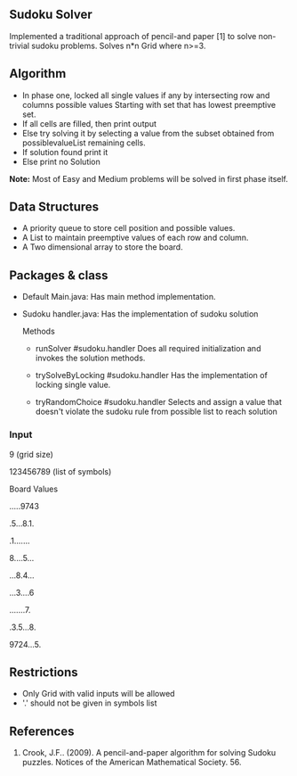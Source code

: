 ## Sudoku Solver
Implemented a traditional approach of pencil-and paper [1] to solve non-trivial sudoku problems. Solves n*n Grid where n>=3.

## Algorithm
- In phase one, locked all  single values if any by intersecting row and columns possible values Starting with set that has lowest preemptive set.
- If all cells are filled, then print output
- Else try solving it by selecting a value from the subset obtained from  possiblevalueList remaining cells.
- If solution found print it
- Else print no Solution

**Note:** Most of Easy and Medium problems will be solved in first phase itself.

## Data Structures
- A priority queue to store cell position and possible values.
- A List to maintain preemptive values of each row and column.
- A Two dimensional array to store the board.


## Packages & class
* Default
  Main.java: Has main method implementation.
* Sudoku
  handler.java: Has the implementation of sudoku solution

  Methods
  * runSolver #sudoku.handler
    Does all required initialization and invokes the solution methods.

  * trySolveByLocking #sudoku.handler
    Has the implementation of locking single value.

  * tryRandomChoice #sudoku.handler
    Selects and assign a value that doesn't violate the sudoku rule from possible list to reach solution

### Input

9 (grid size)

123456789 (list of symbols)

Board Values

.....9743

.5...8.1.

.1.......

8....5...

...8.4...

...3....6

.......7.

.3.5...8.

9724...5.

## Restrictions

* Only Grid with valid inputs will be allowed
* '.' should not be given in symbols list


## References
1. Crook, J.F.. (2009). A pencil-and-paper algorithm for solving Sudoku puzzles. Notices of the American Mathematical Society. 56.
